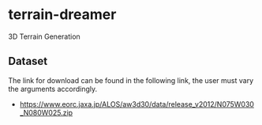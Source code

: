 # terrain-dreamer
3D Terrain Generation

## Dataset

The link for download can be found in the following link, the user must vary the arguments accordingly.
- https://www.eorc.jaxa.jp/ALOS/aw3d30/data/release_v2012/N075W030_N080W025.zip